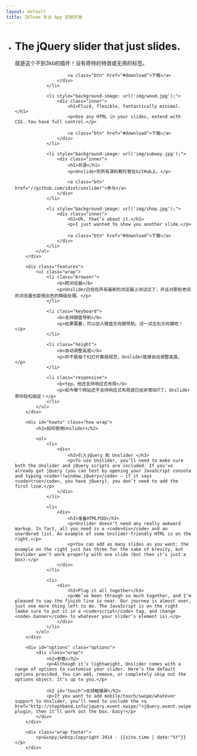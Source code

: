 ```yaml
---
layout: default
title: ZKTeam 专业 App 定制开发
---
```

<!DOCTYPE html>
<html>
	<head>
	    <meta http-equiv="content-type" content="text/html; charset=utf-8" />
	    <meta name="viewport" content="width=device-width, initial-scale=1.0" />
	    <title>{{ page.title }}</title>
		<link rel="fluid-icon" href="/fluidicon.png" />
	    <link rel="apple-touch-icon" sizes="57x57" href="/images/apple-touch-icon-114.png" />
	    <link rel="apple-touch-icon" sizes="114x114" href="/images/apple-touch-icon-114.png" />
	    <link rel="apple-touch-icon" sizes="72x72" href="/images/apple-touch-icon-144.png" />
	    <link rel="apple-touch-icon" sizes="144x144" href="/images/apple-touch-icon-144.png" />
	    <link rel="icon" type="image/x-icon" href="/images/favicon.ico" />
	    <link rel="stylesheet" href="//cdn.bootcss.com/bootstrap/3.3.5/css/bootstrap.min.css">
	    <link rel="stylesheet" href="/css/main.css" />
	    <link rel="stylesheet" href="/css/index.css" />
	    <script src="//cdn.bootcss.com/jquery/1.11.3/jquery.min.js"></script>
	    <script src="//cdn.bootcss.com/bootstrap/3.3.5/js/bootstrap.min.js"></script>
	    <script src="//unslider.com/unslider.js"></script>
	    <script type="text/javascript">
	    	$(function() {
			    $('.banner').unslider({
					speed: 500,               //  The speed to animate each slide (in milliseconds)
					delay: 3000,              //  The delay between slide animations (in milliseconds)
					complete: function() {},  //  A function that gets called after every slide animation
					keys: true,               //  Enable keyboard (left, right) arrow shortcuts
					dots: true,               //  Display dot navigation
					fluid: true              //  Support responsive design. May break non-responsive designs
				});
				// $("#header").headroom();
			});
	    </script>
	</head>
<body>
		<div class="banner">
			<ul>
				<li style="background-image: url('img/sunset.jpg');">
					<div class="inner">
						<h1>The jQuery slider that just slides.</h1>
						<p>就是这个不到3kb的插件！没有奇特的特效或无用的标签。</p>

						<a class="btn" href="#download">下载</a>
					</div>
				</li>

				<li style="background-image: url('img/wood.jpg');">
					<div class="inner">
						<h1>Fluid, flexible, fantastically minimal.</h1>
						<p>Use any HTML in your slides, extend with CSS. You have full control.</p>

						<a class="btn" href="#download">下载</a>
					</div>
				</li>

				<li style="background-image: url('img/subway.jpg');">
					<div class="inner">
						<h1>开源</h1>
						<p>Unslider的所有源码都托管在GitHub上。</p>

						<a class="btn" href="//github.com/idiot/unslider">参与</a>
					</div>
				</li>

				<li style="background-image: url('img/shop.jpg');">
					<div class="inner">
						<h1>Uh, that’s about it.</h1>
						<p>I just wanted to show you another slide.</p>

						<a class="btn" href="#download">下载</a>
					</div>
				</li>
			</ul>
		</div>

		<div class="features">
			<ul class="wrap">
				<li class="browser">
					<b>跨浏览器</b>
					<p>Unslider已经在所有最新的浏览器上测试过了，并且对那些老旧的浏览器也能很出色的降级处理。</p>
				</li>

				<li class="keyboard">
					<b>支持键盘导航</b>
					<p>如果需要，可以加入键盘方向键导航。试一试左右方向键吧！</p>
				</li>

				<li class="height">
					<b>自动调整高度</b>
					<p>并不是每个幻灯片都很规范，Unslider能够自动调整高度。</p>
				</li>

				<li class="responsive">
					<b>Yep，他还支持响应式布局</b>
					<p>如今哪个网站还不支持响应式布局就已经非常OUT了。Unslider帮你轻松搞定！</p>
				</li>
			</ul>
		</div>

		<div id="howto" class="how wrap">
			<h2>如何使用Unslider</h2>

			<ol>
				<li>
					<div>
						<h3>引入jQuery 和 Unslider </h3>
						<p>To use Unslider, you’ll need to make sure both the Unslider and jQuery scripts are included. If you’ve already got jQuery (you can test by opening your JavaScript console and typing <code>!!window.jQuery</code> — if it says <code>true</code>, you have jQuery), you don’t need to add the first line.</p>
					</div>
				</li>

				<li>
					<div>
						<h3>准备HTML代码</h3>
						<p>Unslider doesn’t need any really awkward markup. In fact, all you need is a <code>div</code> and an unordered list. An example of some Unslider-friendly HTML is on the right.</p>
						<p>You can add as many slides as you want: the example on the right just has three for the sake of brevity, but Unslider won’t work properly with one slide (but then it’s just a box).</p>
					</div>
				</li>

				<li>
					<div>
						<h3>Plug it all together</h3>
						<p>We’ve been through so much together, and I’m pleased to say the finish line is near. Our journey is almost over, just one more thing left to do. The JavaScript is on the right (make sure to put it in a <code>script</code> tag, and change <code>.banner</code> to whatever your slider’s element is).</p>
					</div>
				</li>
			</ol>
		</div>

		<div id="options" class="options">
			<div class="wrap">
				<h2>参数</h2>
				<p>Although it’s lightweight, Unslider comes with a range of options to customise your slider. Here’s the default options provided. You can add, remove, or completely skip out the options object. It’s up to you.</p>

				<h2 id="touch">支持触摸屏</h2>
				<p>If you want to add mobile/touch/swipe/whatever support to Unslider, you’ll need to include the <a href="http://stephband.info/jquery.event.swipe/">jQuery.event.swipe</a> plugin, then it’ll work out the box. Easy!</p>				
			</div>
		</div>

		<div class="wrap footer">
			<p>&copy;&nbsp;Copyright 2014 - {{site.time | date:"%Y"}}</p>
		</div>

</body>
</html>